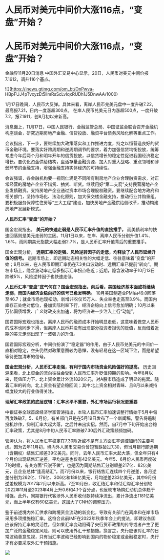 # 人民币对美元中间价大涨116点，“变盘”开始？

# 人民币对美元中间价大涨116点，“变盘”开始？

金融界11月20日消息 中国外汇交易中心显示，20日，人民币对美元中间价报7.1612，调升116个基点。

![](https://inews.gtimg.com/om_bt/OnPwva-
HBpFUJ4pTvxyzEt5llmRsScLvIqxRUDh1J5DnwAA/1000)

1月17日晚间，人民币大反弹。具体来看，离岸人民币兑美元盘中一度升破7.22，最高报7.21，日内一度涨超300点。
在岸人民币兑美元日内涨超500点，一度升破7.2，报7.1911，创8月初以来新高。

消息面上，11月17日，中国人民银行、金融监管总局、中国证监会联合召开金融机构座谈会，研究近期房地产金融、信贷投放、融资平台债务风险化解等重点工作。

会议指出，下一步，要继续加大政策落实和工作推进力度，持之以恒营造良好的货币金融环境。要落实好跨周期和逆周期调节的要求，着力加强信贷均衡投放，统筹考虑今年后两个月和明年开年的信贷投放，以信贷增长的稳定性促进我国经济稳定增长。要优化资金供给结构，盘活存量金融资源，加大对重大战略、重点领域和薄弱环节的金融支持，增强金融支持实体经济的可持续性。

会议强调，各金融机构要一视同仁满足不同所有制房地产企业合理融资需求，对正常经营的房地产企业不惜贷、抽贷、断贷。继续用好“第二支箭”支持民营房地产企业发债融资。支持房地产企业通过资本市场合理股权融资。要继续配合地方政府和相关部门，坚持市场化、法治化原则，加大保交楼金融支持，推动行业并购重组。要积极服务保障性住房等“三大工程”建设，加快房地产金融供给侧改革，推动构建房地产发展新模式。

**人民币汇率“变盘”的开始？**

国金宏观指出， **美元的快速走弱是人民币汇率升值的直接推手，**
而美债利率的快速回落则是美元走弱的主因。11月1日以来，在岸、离岸人民币分别升值1.4%、1.6%，而同期美元指数大幅走弱2.7%，是人民币汇率升值背后的重要推手。

国金宏观分析， **远期汇率的走强、风险逆转因子的走低，均释放了人民币延续升值的信号。**
远期市场上，即远期动态相关性的大幅走低、往往意味着“变盘”的开始；9月以来，在人民币即期汇率仍在7.3关口波动时、远期汇率已提前“转向”。期权市场上，隐含波动率走低多指示汇率拐点临近；近期，隐含波动率于10月13日跌破5%，风险逆转因子也快速走低。

**人民币汇率“变盘”底气何在？国金宏观指出，向后看，美国经济基本面或将继续走弱，而国内经济企稳向好的信号已愈发明确。**
10月美国制造业PMI由49.0回落至46.7；就业市场也现松动，新增非农仅15万人、失业率也走高至3.9%。而国内库存正处绝对低位，叠加实际利率下行，经济企稳向上信号愈加明确；10月以来万亿国债增发、广义财政支出加速，将为经济进一步注入上行“动能”。

国君国际宏观也指出，离岸人民币的融资成本开始明显走低，这意味着做空人民币的成本也同步下滑，但离岸人民币并没有出现部分投资者担忧的贬值，反而借着近期的美元走弱出现了一波强力的升值。

国君国际宏观分析，中间价扮演了“稳定器”的作用，由于人民币兑美元的中间价一直相对稳定，空头仍然对政策意图较为忌惮，没有轻易在这一区域下注，而是希望等待更加清晰的信号。

**国金宏观分析，人民币汇率走强，有利于国内市场资金风险偏好的提高。**
历史回溯来看，北上资金的流向往往会受到人民币汇率升贬值预期的影响。今年8月以来，贬值压力下，北上资金累计外流1820亿元，对A股市场造成了明显的拖累。随着汇率的转向，北上资金有望企稳回流；其中北上资金相对青睐、且8月以来减持幅度较大的行业值得关注。

**理解汇率政策的底层逻辑：汇率水平不重要，外汇市场运行状况更重要**

中银证券全球首席经济学家管涛指出，本轮人民币汇率加速调整行情始于5月中旬再度跌破7。5、6月份，有关部门只是在5月19日发布了一个新闻稿，警告将遏制投机炒作，抑制汇率大起大落，之后并未出实招。然而，自7月中下旬开始出台稳汇率政策，尤其是8月中旬人民币汇率跌破7.30后外汇政策频频加码。

管涛认为，将人民币汇率稳定在7.30附近或不是有关方面汇率调控加码的主要考虑。因为去年11月初，境内外人民币交易价曾短暂跌破过7.30，但当月银行即远期（含期权）结售汇顺差39亿美元。同时，去年人民币汇率大起大落，但全年只有4个月份出现结售汇逆差，平均逆差也仅有42亿美元。今年5、6月份人民币再度破7的时候，有关方面“只说不做”，也是因为同期结售汇分别顺差217亿、82亿美元，且企业总体“逢高结汇”。而7月份以来，银行结售汇连续四个月逆差，各月逆差分别为262亿、176亿、306亿和188亿美元，月均逆差233亿美元，其中9月份逆差规模为2017年2月以来新高。7至10月份，收汇结汇率和付汇购汇率分别较2022年11月至2023年4月上升0.6和4.1个百分点，也反映市场购汇动机总体趋于增强。此外，同期银行代客涉外人民币收付款持续净流出，累计净流出1181亿美元，而上半年仅有60亿美元，这加大了CNH的调整压力。

鉴于前述境内外汇供求和跨境资金流动的新变化，导致有关部门在离岸和在岸市场采用多项措施稳汇率。这符合此前IMF在2022年秋季年会上的提法，即建议各国应该保持汇率的灵活性，但如果汇率变动阻碍了央行货币政策的传导或者产生了更加广泛的金融稳定风险，则可以使用外汇干预措施。换言之，央行应该对汇率的日常波动善意忽视，只有当汇率波动已经影响到国内的物价稳定或金融稳定时，央行才有必要采取外汇干预措施。

![](https://inews.gtimg.com/om_bt/OaMjka5V8FGe6yNaC66NtA-6FIXaPTrJrPD0FE9OgKWUwAA/1000)

